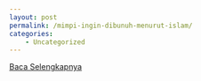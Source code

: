 ```yaml
---
layout: post
permalink: /mimpi-ingin-dibunuh-menurut-islam/
categories:
    - Uncategorized
---
```


[Baca Selengkapnya](/06)
